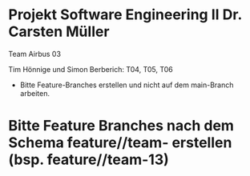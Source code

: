# Projekt Software Engineering II Dr. Carsten Müller

Team Airbus 03

Tim Hönnige und Simon Berberich: T04, T05, T06


- Bitte Feature-Branches erstellen und nicht auf dem main-Branch arbeiten.

# Bitte Feature Branches nach dem Schema feature//team-<team-num> erstellen (bsp. feature//team-13)
